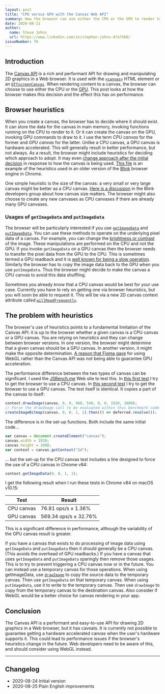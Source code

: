 ```yaml
---
layout: post
title: "CPU versus GPU with the Canvas Web API"
summary: How the browser can use either the CPU or the GPU to render to a canvas when using the Canvas Web API, and how it affects the performance of your Web app.
date: 2020-08-21
author:
  name: Steve Johns
  url: https://www.linkedin.com/in/stephen-johns-47a7568/
issueNumber: 76
---
```


## Introduction

The [Canvas API](https://developer.mozilla.org/en-US/docs/Web/API/Canvas_API) is a rich and performant API for drawing and manipulating 2D graphics in a Web browser. It is used with the [`<canvas>`](https://developer.mozilla.org/en-US/docs/Web/HTML/Element/canvas) HTML element or an [`OffscreenCanvas`](https://developer.mozilla.org/en-US/docs/Web/API/OffscreenCanvas). When rendering content to a canvas, the browser can choose to use either the CPU or the [GPU](https://en.wikipedia.org/wiki/Graphics_processing_unit). This post looks at how the browser makes this decision and the effect this has on performance.

## Browser heuristics

When you create a canvas, the browser has to decide where it should exist. It can store the data for the canvas in main memory, invoking functions running on the CPU to render to it. Or it can create the canvas on the GPU, invoking GPU commands to draw to it. I use the term _CPU canvas_ for the former and _GPU canvas_ for the latter. Unlike a CPU canvas, a GPU canvas is hardware accelerated. This will generally result in better performance, but not always. As a result, the browser might include heuristics for deciding which approach to adopt. It may even [change approach after the initial decision](https://www.reddit.com/r/javascript/comments/ac9hdb/calling_getimagedata_potentially_puts_you_canvas/) in response to how the canvas is being used. [This file](https://chromium.googlesource.com/chromium/src/+/41d279a5476937a3981a8413be722d42da0de0d2/third_party/WebKit/Source/platform/graphics/ExpensiveCanvasHeuristicParameters.h) is an example of the heuristics used in an older version of the [Blink](<https://en.wikipedia.org/wiki/Blink_(browser_engine)>) browser engine in Chrome.

One simple heuristic is the size of the canvas: a very small or very large canvas might be better as a CPU canvas. [Here is a discussion](https://groups.google.com/a/chromium.org/g/blink-dev/c/NPSQdiXSK4w/m/jgzIaJPJxh8J) in the Blink developers group about how canvas size matters. The browser might also choose to create any new canvases as CPU canvases if there are already many GPU canvases.

### Usages of `getImageData` and `putImageData`

The browser will be particularly interested if you use [`getImageData`](https://developer.mozilla.org/en-US/docs/Web/API/CanvasRenderingContext2D/getImageData) and [`putImageData`](https://developer.mozilla.org/en-US/docs/Web/API/CanvasRenderingContext2D/putImageData). You can use these methods to operate on the underlying pixel data of a canvas. For example, you can change the [brightness or contrast](https://css-tricks.com/manipulating-pixels-using-canvas/#brightness-and-contrast) of the image. These manipulations are performed on the CPU and not the GPU. If you invoke `getImageData` on a GPU canvas then the browser needs to transfer the pixel data from the GPU to the CPU. This is sometimes termed a GPU readback and it is [well known for being a slow operation](https://superuser.com/questions/1478985/why-is-there-a-bottleneck-sending-data-from-a-gpu-to-a-cpu-but-less-so-from-cp). Similarly the browser has to copy the image data back to the GPU when you use `putImageData`. Thus the browser might decide to make the canvas a CPU canvas to avoid this data shuffling.

Sometimes you already know that a CPU canvas would be best for your use case. Currently you have to rely on getting one via browser heuristics, but you will soon be able to request it. This will be via a new 2D canvas context attribute called [`willReadFrequently`](https://developer.mozilla.org/en-US/docs/Web/API/HTMLCanvasElement/getContext).

## The problem with heuristics

The browser's use of heuristics points to a fundamental limitation of the Canvas API: it is up to the browser whether a given canvas is a CPU canvas or a GPU canvas. You are relying on heuristics and they can change between browser versions. In one version, the browser might determine that a given canvas should be a GPU canvas. In another version, it might make the opposite determination. [A reason that Figma gave](https://www.figma.com/blog/building-a-professional-design-tool-on-the-web/) for using WebGL rather than the Canvas API was not being able to guarantee GPU acceleration.

The performance difference between the two types of canvas can be significant. I used the [JSBench.me](https://jsbench.me/) Web site to test this. In [this first test](https://jsbench.me/bbke790qc2/1) I try to get the browser to use a CPU canvas. In [this second test](https://jsbench.me/8ake791cw4/1) I try to get the browser to use a GPU canvas. The test itself is identical. It copies a part of the canvas to itself:

```js
context.drawImage(canvas, 0, 0, 960, 540, 0, 0, 1920, 1080);
// Force the drawImage call to be evaluated within this benchmark code:
createImageBitmap(canvas, 0, 0, 1, 1).then(() => deferred.resolve());
```

The difference is in the set-up functions. Both include the same initial code...

```js
var canvas = document.createElement("canvas");
canvas.width = 1920;
canvas.height = 1080;
var context = canvas.getContext("2d");
```

... but the set-up for the CPU canvas test includes a line designed to force the use of a CPU canvas in Chrome v84:

```js
context.getImageData(0, 0, 1, 1);
```

I get the following result when I run these tests in Chrome v84 on macOS v10.15:

| Test       | Result                |
| ---------- | --------------------- |
| CPU canvas | 76.81 ops/s ± 1.36%   |
| GPU canvas | 569.34 ops/s ± 32.76% |

This is a significant difference in performance, although the variability of the GPU canvas result is greater.

If you have a canvas that exists to do processing of image data using `getImageData` and `putImageData` then it should generally be a CPU canvas. (This avoids the overhead of GPU readbacks.) If you have a canvas that uses `getImageData` and `putImageData` sparingly then remove those usages. This is to try to prevent triggering a CPU canvas now or in the future. You can instead use a temporary canvas for those operations. When using getImageData, use [`drawImage`](https://developer.mozilla.org/en-US/docs/Web/API/CanvasRenderingContext2D/drawImage) to copy the source data to the temporary canvas. Then use `getImageData` on that temporary canvas. When using `putImageData`, use it to write to the temporary canvas. Then use `drawImage` to copy from the temporary canvas to the destination canvas. Also consider if WebGL would be a better choice for canvas rendering in your app.

## Conclusion

The Canvas API is a performant and easy-to-use API for drawing 2D graphics in a Web browser, but it has caveats. It is currently not possible to guarantee getting a hardware accelerated canvas when the user's hardware supports it. This could lead to performance issues if the browser's heuristics change in the future. Web developers need to be aware of this, and should consider using WebGL instead.

---

## Changelog

- 2020-08-24 Initial version
- 2020-08-25 Plain English improvements
